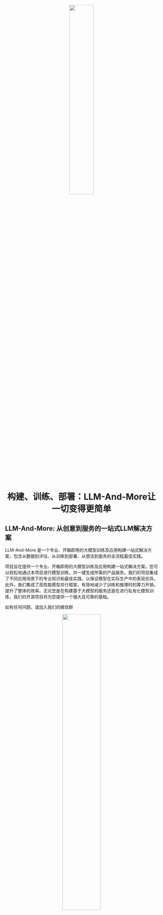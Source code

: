 <div align=center><img src=docs/figure/logo.png width=40% /></div>


<div align=center><h1><b>构建、训练、部署：LLM-And-More让一切变得更简单</b></h1></div>


<!-- \[ [English](README.md) | 中文 \]-->

## LLM-And-More: 从创意到服务的一站式LLM解决方案

LLM-And-More 是一个专业、开箱即用的大模型训练及应用构建一站式解决方案，包含从数据到评估、从训练到部署、从想法到服务的全流程最佳实践。

项目旨在提供一个专业、开箱即用的大模型训练及应用构建一站式解决方案。您可以轻松地通过本项目进行模型训练，并一键生成所需的产品服务。我们的项目集成了不同应用场景下的专业知识和最佳实践，以保证模型在实际生产中的表现优异。此外，我们集成了高性能模型并行框架，有效地减少了训练和推理时的算力开销，提升了整体的效率。无论您是在构建基于大模型的服务还是在进行私有化模型训练，我们的开源项目将为您提供一个强大且可靠的基础。

如有任何问题，请加入我们的微信群
<div align=center><img src=docs/figure/wechat.jpg width=50% /></div>

## 目录

- [功能模块](#性能指标)
- [支持场景](#性能指标)
- [适配模型](#性能指标)
- [安装与使用](#性能指标)

## 功能模块

LLM-And-More致力于为专业开发者和一线业务人员提供同样专业、易用的LLM应用构建方案。为了实现这一理念，LLM-And-More将LLM应用开发过程分解为以下六个模块：

- [数据模块](###数据模块)
- [训练模块](###训练模块)
- [监控模块](###监控模块)
- [评估模块](###评估模块)
- [部署模块](###部署模块)
- [交互模块](###交互模块)

这些模块涵盖了开发一个LLM产品的一切，并注入了专业知识和性能优化组件，全流程协助您构建一个优秀的LLM应用。

### 数据模块

为协助您开始LLM应用构建的第一步，也是影响最终效果的最重要一步：数据标注，LLM-And-More提供了一个功能齐全的数据标注平台。在这里，管理人员可以新建一个数据标注任务，向标注人员分配需要标注的数据，或是亲自对数据进行标注。在完成所有标注之后，LLM-And-More将把标注完成的数据自动转换为模型可以处理的格式(
jsonl)，并存入本地数据库中，在之后的训练、评估模块中一键启用。LLM-And-More还提供了对数据质量的一键检测，用户可以通过查看数据检测报告，发现标注过程中可能产生的错误，提升模型训练的最终效果。

![alt text](docs/figure/datasets-sample.png)

### 训练模块

为协助您完成LLM应用构建最专业，最困难的一步：模型训练，LLM-And-More提供了一个开箱即用的高性能模型训练框架，使您无需了解任何深度学习相关知识，即可轻松对齐大模型训练最佳实践。在训练模块中，用户可以自由调整所选取的基座模型，训练方式，以及batch_size，学习率等超参数。如果用户对此并不了解，LLM-And-More预置的智能默认参数将帮助用户完成参数的选取和调优。LLM-And-More将自动为用户提供DeepSpeed多卡多机加速适配，帮助用户节约训练时间，充分利用算力资源。

![alt text](docs/figure/finetune-add.png)

### 监控模块

在训练过程中，您可能烦恼于无法清晰直观的观察模型的性能变化，LLM-And-More提供了一个智能化的模型训练监控模块，不仅可以实时、可视化的显示CPU、GPU等核心算力资源的占用情况，监控模型Loss，学习率，训练步数的变化，还可以在训练过程中智能提示您模型的潜在性能风险，并提供恰当的解决方案建议。例如，您在训练过程中可能发现系统提示“过拟合风险”，并建议您“停止训练，降低学习率或增大数据量”，您可以遵循这些建议，尝试解决问题。这节省了不必要的算力浪费，并能使您更精准的把握模型可能的表现。

![alt text](docs/figure/finetune-graph.png)

### 评估模块

在完成训练后，您可能烦恼于无法准确了解模型的性能边界，不敢真正将模型应用于实际场景，LLM-And-More提供了一个客观准确的评估模块，让您可以全面，精准的把握模型的各项能力水准。评估模块分为两个主要评测任务，一个负责评测模型在训练过任务上的性能，主要展现模型是否能够完成用户指定的任务，例如一个客服模型是否能够正确回复用户提问；另一个负责评测模型在五个通用维度上的能力（推理能力，阅读理解能力，中文能力，指令遵从能力，创新能力），主要体现模型是否产生了灾难性遗忘，是否过于专注于特定领域而丧失了通用能力。用户可以根据两方面的反馈，调整模型的训练数据和轮次，选择表现最佳的模型应用于线上系统。

![alt text](docs/figure/test.png)

### 部署模块(Coming Soon)

### 交互模块(Coming Soon)

## 支持场景

除了简单的提供输入输出训练您的LLM应用外，我们还提供了丰富的场景支持，帮助您更好的解决您在工作生产当中遇到的复杂问题。例如，您可以基于FAQ场景适配方案，直接构建一个客服，协助您识别用户意图，解决您淘宝店铺自动回复的问题；或是基于RAG场景方案，构建一套企业内部规章制度问答机器人。所有场景均具备独立的留个功能模块，但拥有深度定制的UI和专业Know-How。LLM-And-More支持以下场景：

- [通用场景](###通用场景)
- [FAQ场景](###FAQ场景)
- [RAG场景](###RAG场景)
- [创意写作场景](###创意写作场景)
- [Agent场景](###Agent场景)

### 通用场景

可以接受任意的输入输出，是最基础的训练场景。在该场景中，我们没有针对数据特征、应用范围等进行任何假设，在数据、训练、监控、评估、部署、交互模块中的各项参数均调整至最均衡的水平，并适配了任何场景均有收益的专业Know-How辅助模型训练。总的来说，如果您不确定您应该使用哪个场景，或认为LLM-And-More提供的任何场景均不符合您的要求，您可以选用该场景开始您的构建。

### FAQ场景

该场景适用于FAQ客服或FAQ问答机器人。FAQ(frequently asked questions)
即常见问题，通常应用于客服、快速助手、和在线论坛等场景，在这些地方，常见问题往往会反复出现，例如，用户经常以各种不同的表达方式询问发货时间。在FAQ场景中，用户的问题往往被归类，并对于每一类问题有一个统一的回答，例如针对询问发货时间的问题，统一回复“我们将尽快安排发货，请及时查看物流信息”。直接尝试使用大模型生成这些回答往往是事倍功半的，因为没有充分利用数据的特征，很难让大模型回复稳定，并常常会产生幻觉现象。为此，我们为FAQ场景设计了涵盖全部六个模块的全流程解决方案，主要引入用户意图识别，让LLM预测用户意图（在上述例子中，“查询物流信息”），而不是直接预测回复（在上述例子中，“我们将尽快安排发货，请及时查看物流信息”）。我们在大量FAQ场景中的实验表明，该解决方案可以提升30%以上的回复准确率，并显著降低模型过拟合风险与幻觉现象。

### RAG场景(Coming Soon)

### 创意写作场景(Coming Soon)

### Agent场景(Coming Soon)

## 适配模型

为了支持更广泛的应用，LLM-And-More支持多种多样的模型，并支持您选择多种不同的训练方式。

| 模型名                                                  | 模型大小                    | 支持的训练方法    |
|------------------------------------------------------|-------------------------|------------|
| [Baichuan2](https://huggingface.co/baichuan-inc)     | 7B/13B                  | 全参数训练/Lora |
| [ChatGLM3](https://huggingface.co/THUDM/chatglm3-6b) | 6B                      | 全参数训练/Lora |
| [LLaMA](https://github.com/facebookresearch/llama)   | 7B/13B/33B/65B          | 全参数训练/Lora |
| [LLaMA-2](https://huggingface.co/meta-llama)         | 7B/13B/70B              | 全参数训练/Lora |
| [Qwen](https://huggingface.co/Qwen)                  | 0.5B/1.8B/4B/7B/14B/72B | 全参数训练/Lora |

### 系统架构设计

系统是前后端分离的架构。

#### 模型推理框架

我们使用的是[FastChat](https://github.com/lm-sys/FastChat)作为模型推理框架，FastChat是一个非常优秀的开源项目。

> [FastChat](https://github.com/lm-sys/FastChat) 是一个开放平台，用于训练、服务和评估基于大型语言模型的聊天机器人。

**FastChat我们主要用其三个服务**

`controller` 用于模型的注册中心及健康检查

`worker` 服务启动模型并将当前模型注册到controller

`api` 从controller获取模型的地址代理到worker并提供标准API

我们主要通过它来实现大模型的高可用，高可扩展性。

![img.png](https://github.com/lm-sys/FastChat/raw/main/assets/server_arch.png)

模型部署的操作可以参考[模型部署](docs/model/list.md)

### 模型微调

为了实现模型的微调，您可以参考我们的详细指南：[模型微调](docs/model/finetune.md)。

### 模型部署与微调

您可以将模型部署到任意配备GPU的节点上，无论是私有的K8s集群、Docker集群，还是云服务商提供的K8s集群，均能轻松对接。

### 本系统组成

本系统主要由以下几个部分组成：

- **HTTP服务**：提供Web服务接口，方便用户进行交互。
- **定时任务**：执行预定任务，如模型训练、数据预处理等。
- **训练镜像**：包含所有必要的环境和依赖，用于模型的训练和微调。

- 通过这些组件的协同工作，我们能够提供一个灵活、高效的模型微调和部署解决方案。

#### 部署流程

```mermaid
graph LR
    A[aigc] --> B[点击部署]
    B --> C[创建部署模版]
    C --> D[使用Docker或k8s进行调度]
    D --> E[挂载相应配置有模型]
    E --> F[启动模型]
    F --> G[注册到fschat-controller]
```

#### 微调训练流程

```mermaid
graph LR
    A[aigc] --> B[上传微调文件]
    B --> C[生成微调模版]
    C --> D[使用Docker或k8s进行调度]
    D --> E[挂载相应配置有模型]
    E --> F[启动训练脚本]
    F --> G[输出日志]
```

## 使用手册

[AIGC平台使用手册](docs/SUMMARY.md)

### 安装使用步骤

**将子项目一起克**

- 克隆项目: `git clone --recursive https://github.com/IceBear-CreditEase-LLM/aigc-admin.git`
- 进入项目: `cd aigc-admin`
- 更新子项目: `git submodule update`

该系统依赖**Mysql**、**Redis**和**Docker**需要安装此服务

推理或训练节点只需要安装**Docker**和**Nvidia-Docker**
即可。[NVIDIA Container Toolkit](https://github.com/NVIDIA/nvidia-container-toolkit)

#### 本地开发

[golang](https://github.com/golang/go)版本请安装go1.21以上版本

- 安装依赖包: `go mod tidy`
- 本地启动: `make run`
- build成x86 Linux可执行文件: `make build-linux`
- build成当前电脑可执行文件: `make build`

build完通常会保存在 `$(GOPATH)/bin/` 目录下

#### Docker部署

安装docker和docker-compose可以参考官网教程：[Install Docker Engine](https://docs.docker.com/engine/install/)

执行命令启动全部服务

```
$ docker-compose up
```

如果不需要执行build流程，可以进入到`docker`目录下执行`docker-compose up`即可。或把`docker-compose.yaml`的`build`注释掉。

### 项目配置

项目配置可以通过命令行传参或环境变量两种方式进行配置

#### 通过命令行传参

**需要注意的是，如果即设置了环境变量也设置了命令行参数，那么命令行参数的值会覆盖环境变量的值**

执行: `./aigc-admin --help` 查看命令行参数

```bash
Usage:
  aigc-admin [command]

Available Commands:
  completion  Generate the autocompletion script for the specified shell
  cronjob     定时任务
  generate    生成命令
  help        Help about any command
  job         任务命令
  start       启动http服务

Flags:
  -c, --config.path string               配置文件路径，如果没有传入配置文件路径则默认使用环境变量
      --db.drive string                  数据库驱动 (default "mysql")
      --db.mysql.database string         mysql数据库 (default "aigc")
      --db.mysql.host string             mysql数据库地址: mysql (default "mysql")
      --db.mysql.metrics                 是否启GORM的Metrics
      --db.mysql.password string         mysql数据库密码
      --db.mysql.port int                mysql数据库端口 (default 3306)
      --db.mysql.user string             mysql数据库用户 (default "aigc")
  -h, --help                             help for aigc-admin
      --ldap.base.dn string              LDAP Base DN (default "OU=HABROOT,DC=ORG,DC=corp")
      --ldap.bind.pass string            LDAP Bind Password
      --ldap.bind.user string            LDAP Bind User (default "aigc_ldap")
      --ldap.group.filter string         LDAP Group Filter
      --ldap.host string                 LDAP地址 (default "ldap://ldap")
      --ldap.port int                    LDAP端口 (default 389)
      --ldap.use.ssl                     LDAP Base DN
      --ldap.user.attr strings           LDAP Attributes (default [name,mail,userPrincipalName,displayName,sAMAccountName])
      --ldap.user.filter string          LDAP User Filter (default "(userPrincipalName=%s)")
  -n, --namespace string                 命名空间 (default "aigc")
      --redis.auth string                连接Redis密码
      --redis.db int                     连接Redis DB
      --redis.hosts string               连接Redis地址 (default "redis:6379")
      --redis.prefix string              Redis写入Cache的前缀 (default "aigc")
      --runtime.k8s.config.path string   K8s配置文件路径
      --runtime.k8s.host string          K8s地址
      --runtime.k8s.insecure             K8s是否不安全
      --runtime.k8s.namespace string     K8s命名空间 (default "default")
      --runtime.k8s.token string         K8s Token
      --runtime.k8s.volume.name string   K8s挂载的存储名
      --runtime.paas.access.key string   Paas AccessKey
      --runtime.paas.host string         Paas服务地址
      --runtime.paas.secret.key string   Paas SecretKey
      --runtime.platform string          运行时平台 (default "docker")
      --runtime.shm.size string          运行时共享内存大小 (default "16G")
      --server.admin.pass string         系统管理员密码 (default "admin")
      --server.admin.user string         系统管理员账号 (default "admin")
      --server.debug                     是否开启Debug模式
      --server.key string                本系统服务密钥 (default "Aigcfj@202401")
      --server.log.drive string          本系统日志驱动, 支持syslog,term (default "term")
      --server.log.level string          本系统日志级别 (default "all")
      --server.log.name string           本系统日志名称 (default "aigc-admin.log")
      --server.log.path string           本系统日志路径
  -a, --server.name string               本系统服务名称 (default "aigc-admin")
      --server.storage.path string       文件存储绝对路径 (default "~/go/src/github.com/IceBear-CreditEase-LLM/aigc-admin/storage")
      --service.local.ai.host string     Chat-Api 地址 (default "http://fschat-api:8000/v1")
      --service.local.ai.token string    Chat-Api Token (default "sk-001")
      --service.openai.enable            是否启用OpenAI服务
      --service.openai.host string       OpenAI服务地址 (default "https://api.openai.com/v1")
      --service.openai.model string      OpenAI模型名称 (default "gpt-3.5-turbo")
      --service.openai.org.id string     OpenAI OrgId
```

##### 启动http服务

执行: `./aigc-admin start` 启动服务

```
Usage:
  aigc-admin start [flags]

Flags:
      --cors.allow.credentials       是否允许跨域访问的凭证 (default true)
      --cors.allow.headers string    允许跨域访问的头部 (default "Accept,Content-Type,Content-Length,Accept-Encoding,X-CSRF-Token,Authorization")
      --cors.allow.methods string    允许跨域访问的方法 (default "GET,POST,PUT,DELETE,OPTIONS")
      --cors.allow.origins string    允许跨域访问的域名 (default "*")
      --cors.enable                  是否开启跨域访问
      --cors.expose.headers string   允许跨域访问的头部 (default "Content-Length,Access-Control-Allow-Origin,Access-Control-Allow-Headers,Content-Type")
  -h, --help                         help for start
  -p, --http.port string             服务启动的http端口 (default ":8080")
      --server.domain string         启动服务的域名 (default "http://localhost:8080")
      --tracer.drive string          Tracer驱动 (default "jaeger")
      --tracer.enable                是否启用Tracer
      --tracer.jaeger.host string    Tracer Jaeger Host (default "jaeger:6832")
      --tracer.jaeger.log.spans      Tracer Jaeger Log Spans
      --tracer.jaeger.param float    Tracer Jaeger Param (default 1)
      --tracer.jaeger.type string    采样器的类型 const: 固定采样, probabilistic: 随机取样, ratelimiting: 速度限制取样, remote: 基于Jaeger代理的取样 (default "const")
      --web.embed                    是否使用embed.FS (default true)
```

##### 启动定时任务

执行: `./aigc-admin cronjob start` 启动定时任务

```
Usage:
  aigc-admin cronjob start <args> [flags]

Examples:
如果 cronjob.auto 设置为 true 并且没有传入相应用的任务名称，则将自动运行所有的任务

aigc-admin cronjob start -h

Flags:
      --cronjob.auto   是否自动执行定时任务 (default true)
  -h, --help           help for start
```

#### 系统公共环境变量配置

可以修改`.env`调整相关配置

| 类别                             | 变量名                                   | 描述                         | 值                                                                                                 |
|--------------------------------|---------------------------------------|----------------------------|---------------------------------------------------------------------------------------------------|
| 数据库配置                          | AIGC_DB_DRIVER                        | 数据库驱动类型（可能的遗留错误）           | mysql                                                                                             |
|                                | AIGC_MYSQL_DRIVE                      | 数据库驱动类型                    | mysql                                                                                             |
|                                | AIGC_MYSQL_HOST                       | 数据库主机地址                    | mysql                                                                                             |
|                                | AIGC_MYSQL_PORT                       | 数据库端口号                     | 3306                                                                                              |
|                                | AIGC_MYSQL_USER                       | 数据库用户名                     | aigc                                                                                              |
|                                | AIGC_MYSQL_PASSWORD                   | 数据库密码                      | admin                                                                                             |
|                                | AIGC_MYSQL_DATABASE                   | 数据库名                       | aigc                                                                                              |
| Redis 配置                       | AIGC_REDIS_HOSTS                      | Redis服务地址和端口               | redis:6379                                                                                        |
|                                | AIGC_REDIS_PREFIX                     | Redis前缀                    | aigc                                                                                              |
|                                | AIGC_REDIS_PASSWORD                   | Redis访问密码                  |                                                                                                   |
| Tracer 链路追踪配置                  | AIGC_TRACER_ENABLE                    | 是否启用链路追踪                   | false                                                                                             |
|                                | AIGC_TRACER_DRIVE                     | 链路追踪驱动类型                   | jaeger                                                                                            |
|                                | AIGC_TRACER_JAEGER_HOST               | Jaeger服务地址                 |                                                                                                   |
|                                | AIGC_TRACER_JAEGER_PARAM              | Jaeger采样参数                 | 1                                                                                                 |
|                                | AIGC_TRACER_JAEGER_TYPE               | Jaeger采样类型                 | const                                                                                             |
|                                | AIGC_TRACER_JAEGER_LOG_SPANS          | 是否记录追踪日志                   | false                                                                                             |
| 跨域配置                           | AIGC_ENABLE_CORS                      | 是否启用CORS                   | true                                                                                              |
|                                | AIGC_CORS_ALLOW_METHODS               | 允许的方法                      | GET,POST,PUT,DELETE,OPTIONS                                                                       |
|                                | AIGC_CORS_ALLOW_HEADERS               | 允许的头                       | Accept,Content-Type,Content-Length,Accept-Encoding,X-CSRF-Token,Authorization,x-tenant-id,x-token |
|                                | AIGC_CORS_ALLOW_CREDENTIALS           | 是否允许凭证                     | true                                                                                              |
|                                | AIGC_CORS_ALLOW_ORIGINS               | 允许的来源                      | *                                                                                                 |
| 外部服务调用配置                       | AIGC_SERVICE_ALARM_HOST               | 报警服务地址                     |                                                                                                   |
|                                | AIGC_SERVICE_CHAT_API_HOST            | 聊天API服务地址                  | http://fschat-api:8000                                                                            |
|                                | AIGC_SERVICE_OPENAI_HOST              | OpenAI配置服务地址               | https://api.openai.com/v1                                                                         |
| LDAP 配置                        | AIGC_LDAP_HOST                        | LDAP服务器地址                  | ldap                                                                                              |
|                                | AIGC_LDAP_BASE_DN                     | LDAP基础DN                   | OU=HABROOT,DC=corp                                                                                |
|                                | AIGC_LDAP_USER_ATTR                   | LDAP用户属性                   | name,mail,userPrincipalName,displayName,sAMAccountName                                            |
| aigc-admin 环境变量配置              | AIGC_ADMIN_SERVER_HTTP_PORT           | 服务HTTP端口                   | :8080                                                                                             |
|                                | AIGC_ADMIN_SERVER_LOG_DRIVE           | 日志驱动类型                     | term                                                                                              |
|                                | AIGC_ADMIN_SERVER_NAME                | 服务名称                       | aigc-admin                                                                                        |
|                                | AIGC_ADMIN_SERVER_DEBUG               | 是否开启调试模式                   | true                                                                                              |
|                                | AIGC_ADMIN_SERVER_LOG_LEVEL           | 日志级别                       | all                                                                                               |
|                                | AIGC_ADMIN_SERVER_LOG_NAME            | 日志文件名称                     | aigc-admin.log                                                                                    |
|                                | AIGC_ADMIN_SERVER_DEFAULT_CHANNEL_KEY | 默认渠道密钥                     | sk-001                                                                                            |
|                                | AIGC_ADMIN_SERVER_ADMIN_USER          | 初始化默认账号                    | admin                                                                                             |
|                                | AIGC_ADMIN_SERVER_ADMIN_PASS          | 初始化默认密码                    | admin                                                                                             |
| datasets 配置                    | AIGC_DATASETS_IMAGE                   | rdudulu/llmops:v0.8-0314   |
|                                | AIGC_DATASETS_DIR                     | ./datasets                 |
|                                | AIGC_DATASETS_MODEL_NAME              | uer/sbert-base-chinese-nli |
|                                | AIGC_DATASETS_DEVICE                  | cpu                        |
|                                | AIGC_DATASETS_GPU_TOLERATION          | cpu-aigc-model             |
| runtime 平台                     | AIGC_RUNTIME_PLATFORM                 | k8s                        |
| 当AIGC_RUNTIME_PLATFORM为k8s时    | AIGC_RUNTIME_K8S_HOST                 |                            |
|                                | AIGC_RUNTIME_K8S_TOKEN                |                            |
|                                | AIGC_RUNTIME_K8S_NAMESPACE            | aigc                       |
|                                | AIGC_RUNTIME_K8S_INSECURE             | false                      |
|                                | AIGC_RUNTIME_K8S_CONFIG_PATH          | ./k8sconfig-test.yaml      |
|                                | AIGC_RUNTIME_K8S_VOLUME_NAME          | aigc-data-cfs              |
|                                | AIGC_RUNTIME_GPU_TOLERATION           |                            |
|                                | AIGC_RUNTIME_SHM_SIZE                 | 16G                        |
| 当AIGC_RUNTIME_PLATFORM为docker时 | DOCKER_ENDPOINT                       | tcp://127.0.0.1:2378       |
| datasets                       | HF_ENDPOINT                           | https://hf-mirror.com      |
| 上传文件 存储方式                      | AIGC_STORAGE_TYPE                     | local                      |
| local存储配置                      | AIGC_LOCAL_DATA_PATH                  | /data/storage              |

## Docker镜像

我们提供了Docker镜像，您可以直接使用我们提供的镜像，也可以自行构建。

- [LLMOps](docker/llmops/README.md)
- [百川2](docker/baichuan2/README.md)
- [FastChat](docker/fastchat/README.md)
- [Qwen](docker/qwen/README.md)
